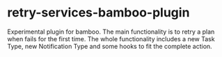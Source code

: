retry-services-bamboo-plugin
============================

Experimental plugin for bamboo. The main functionality is to retry a plan when fails for the first time. The whole functionality includes a new Task Type, new Notification Type and some hooks to fit the complete action.